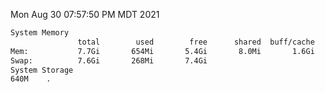 Mon Aug 30 07:57:50 PM MDT 2021
```bash
System Memory
               total        used        free      shared  buff/cache   available
Mem:           7.7Gi       654Mi       5.4Gi       8.0Mi       1.6Gi       6.7Gi
Swap:          7.6Gi       268Mi       7.4Gi
System Storage
640M	.
```
